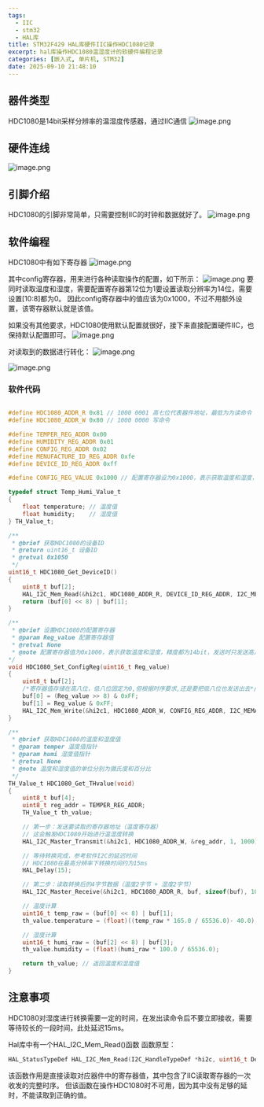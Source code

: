 ```yaml
---
tags:
  - IIC
  - stm32
  - HAL库
title: STM32F429 HAL库硬件IIC操作HDC1080记录
excerpt: hal库操作HDC1080温湿度计的软硬件编程记录
categories: [嵌入式, 单片机, STM32]
date: 2025-09-10 21:48:10
---
```

## 器件类型

HDC1080是14bit采样分辨率的温湿度传感器，通过IIC通信
![image.png](https://fuyunyou-note.oss-cn-wuhan-lr.aliyuncs.com/typora-user-images/202508301618884.png)

## 硬件连线

![image.png](https://fuyunyou-note.oss-cn-wuhan-lr.aliyuncs.com/typora-user-images/202508301619207.png)

## 引脚介绍

HDC1080的引脚非常简单，只需要控制IIC的时钟和数据就好了。
![image.png](https://fuyunyou-note.oss-cn-wuhan-lr.aliyuncs.com/typora-user-images/202508301621985.png)

## 软件编程

HDC1080中有如下寄存器
![image.png](https://fuyunyou-note.oss-cn-wuhan-lr.aliyuncs.com/typora-user-images/202508301625320.png)

其中config寄存器，用来进行各种读取操作的配置，如下所示：
![image.png](https://fuyunyou-note.oss-cn-wuhan-lr.aliyuncs.com/typora-user-images/202508301633693.png)
要同时读取温度和湿度，需要配置寄存器第12位为1要设置读取分辨率为14位，需要设置\[10:8]都为0。
因此config寄存器中的值应该为0x1000，不过不用额外设置，该寄存器默认就是该值。

如果没有其他要求，HDC1080使用默认配置就很好，接下来直接配置硬件IIC，也保持默认配置即可。
![image.png](https://fuyunyou-note.oss-cn-wuhan-lr.aliyuncs.com/typora-user-images/202508301651860.png)

对读取到的数据进行转化：
![image.png](https://fuyunyou-note.oss-cn-wuhan-lr.aliyuncs.com/typora-user-images/202508301655085.png)

![image.png](https://fuyunyou-note.oss-cn-wuhan-lr.aliyuncs.com/typora-user-images/202508301655685.png)

### 软件代码

```c

#define HDC1080_ADDR_R 0x81 // 1000 0001 高七位代表器件地址，最低为为读命令
#define HDC1080_ADDR_W 0x80 // 1000 0000 写命令

#define TEMPER_REG_ADDR 0x00
#define HUMIDITY_REG_ADDR 0x01
#define CONFIG_REG_ADDR 0x02
#define MENUFACTURE_ID_REG_ADDR 0xfe
#define DEVICE_ID_REG_ADDR 0xff

#define CONFIG_REG_VALUE 0x1000 // 配置寄存器设为0x1000，表示获取温度和湿度，精度都为14bit，发送时只发送高八位，低八位固定为0

typedef struct Temp_Humi_Value_t
{
    float temperature; // 温度值
    float humidity;    // 湿度值
} TH_Value_t;

/**
 * @brief 获取HDC1080的设备ID
 * @return uint16_t 设备ID
 * @retval 0x1050
 */
uint16_t HDC1080_Get_DeviceID()
{
    uint8_t buf[2];
    HAL_I2C_Mem_Read(&hi2c1, HDC1080_ADDR_R, DEVICE_ID_REG_ADDR, I2C_MEMADD_SIZE_8BIT, buf, sizeof(buf), 1000);
    return (buf[0] << 8) | buf[1];
}

/**
 * @brief 设置HDC1080的配置寄存器
 * @param Reg_value 配置寄存器值
 * @retval None
 * @note 配置寄存器值为0x1000，表示获取温度和湿度，精度都为14bit，发送时只发送高八位，低八位固定为0
*/
void HDC1080_Set_ConfigReg(uint16_t Reg_value)
{
    uint8_t buf[2];
    /*寄存器值存储在高八位，低八位固定为0,但根据时序要求,还是要把低八位也发送出去*/
    buf[0] = (Reg_value >> 8) & 0xFF;
    buf[1] = Reg_value & 0xFF;
    HAL_I2C_Mem_Write(&hi2c1, HDC1080_ADDR_W, CONFIG_REG_ADDR, I2C_MEMADD_SIZE_8BIT, buf, sizeof(buf), 1000);
}

/**
 * @brief 获取HDC1080的温度和湿度值
 * @param temper 温度值指针
 * @param humi 湿度值指针
 * @retval None
 * @note 温度和湿度值的单位分别为摄氏度和百分比
 */
TH_Value_t HDC1080_Get_THvalue(void)
{
    uint8_t buf[4];
    uint8_t reg_addr = TEMPER_REG_ADDR;
    TH_Value_t th_value;

    // 第一步：发送要读取的寄存器地址（温度寄存器）
    // 这会触发HDC1080开始进行温湿度转换
    HAL_I2C_Master_Transmit(&hi2c1, HDC1080_ADDR_W, &reg_addr, 1, 1000);

    // 等待转换完成，参考软件I2C的延迟时间
    // HDC1080在最高分辨率下转换时间约为15ms
    HAL_Delay(15);

    // 第二步：读取转换后的4字节数据（温度2字节 + 湿度2字节）
    HAL_I2C_Master_Receive(&hi2c1, HDC1080_ADDR_R, buf, sizeof(buf), 1000);

    // 温度计算
    uint16_t temp_raw = (buf[0] << 8) | buf[1];
    th_value.temperature = (float)((temp_raw * 165.0 / 65536.0)- 40.0); // 转换为摄氏度

    // 湿度计算
    uint16_t humi_raw = (buf[2] << 8) | buf[3];
    th_value.humidity = (float)(humi_raw * 100.0 / 65536.0);

    return th_value; // 返回温度和湿度值
}
```

## 注意事项

HDC1080对湿度进行转换需要一定的时间，在发出读命令后不要立即接收，需要等待较长的一段时间，此处延迟15ms。

Hal库中有一个HAL_I2C_Mem_Read()函数
函数原型：

```c
HAL_StatusTypeDef HAL_I2C_Mem_Read(I2C_HandleTypeDef *hi2c, uint16_t DevAddress, uint16_t MemAddress, uint16_t MemAddSize, uint8_t *pData, uint16_t Size, uint32_t Timeout);
```

该函数作用是直接读取对应器件中的寄存器值，其中包含了IIC读取寄存器的一次收发的完整时序。
但该函数在操作HDC1080时不可用，因为其中没有足够的延时，不能读取到正确的值。
